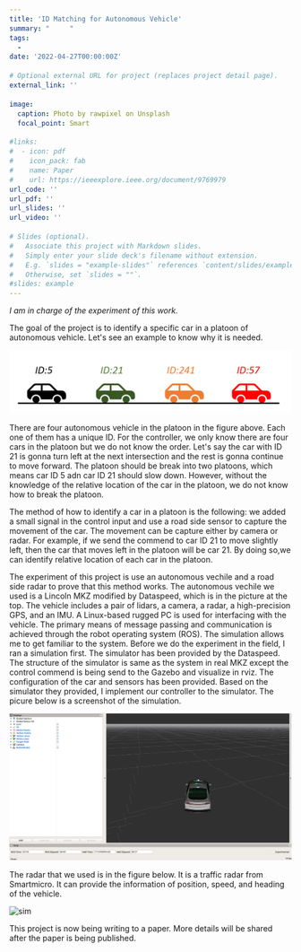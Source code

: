 ```yaml
---
title: 'ID Matching for Autonomous Vehicle'
summary: "     "
tags:
  - 
date: '2022-04-27T00:00:00Z'

# Optional external URL for project (replaces project detail page).
external_link: ''

image:
  caption: Photo by rawpixel on Unsplash
  focal_point: Smart

#links:
#  - icon: pdf
#    icon_pack: fab
#    name: Paper
#    url: https://ieeexplore.ieee.org/document/9769979
url_code: ''
url_pdf: ''
url_slides: ''
url_video: ''

# Slides (optional).
#   Associate this project with Markdown slides.
#   Simply enter your slide deck's filename without extension.
#   E.g. `slides = "example-slides"` references `content/slides/example-slides.md`.
#   Otherwise, set `slides = ""`.
#slides: example
---
```



*I am in charge of the experiment of this work.*

The goal of the project is to identify a specific car in a platoon of autonomous vehicle. Let's see an example to know why it is needed.

![platoon](platoon.PNG)

There are four autonomous vehicle in the platoon in the figure above. Each one of them has a unique ID. For the controller, we only know there are four cars in the platoon but we do not know the order. Let's say the car with ID 21 is gonna turn left at the next intersection and the rest is gonna continue to move forward. The platoon should be break into two platoons, which means car ID 5 adn car ID 21 should slow down. However, without the knowledge of the relative location of the car in the platoon, we do not know how to break the platoon.

The method of how to identify a car in a platoon is the following: we added a small signal in the control input and use a road side sensor to capture the movement of the car. The movement can be capture either by camera or radar. For example, if we send the commend to car ID 21 to move slightly left, then the car that moves left in the platoon will be car 21. By doing so,we can identify relative location of each car in the platoon.

The experiment of this project is use an autonomous vechile and a road side radar to prove that this method works. The autonomous vechile we used is a Lincoln MKZ modified by Dataspeed, which is in the picture at the top. The vehicle includes a pair of lidars, a camera, a radar, a high-precision GPS, and an IMU. A Linux-based rugged PC is used for interfacing with the vehicle. The primary means of message passing and communication is achieved through the robot operating system (ROS). The simulation allows me to get familiar to the system. Before we do the experiment in the field, I ran a simulation first. The simulator has been provided by the Dataspeed. The structure of the simulator is same as the system in real MKZ except the control commend is being send to the Gazebo and visualize in rviz. The configuration of the car and sensors has been provided. Based on the simulator they provided, I implement our controller to the simulator. The picure below is a screenshot of the simulation.

![sim](sim.PNG)

The radar that we used is in the figure below. It is a traffic radar from Smartmicro. It can provide the information of position, speed, and heading of the vehicle.

![sim](radar.PNG)

This project is now being writing to a paper. More details will be shared after the paper is being published.